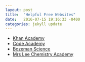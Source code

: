 ```yaml
---
layout: post
title:  "Helpful Free Websites"
date:   2016-07-15 19:16:33 -0400
categories: jekyll update
---
```

<!--This page controls what happens after the Helpful Free Websites link is clicked-->
<ul>
<li><a href="https://www.khanacademy.org/">Khan Academy</a></li>
<li><a href="https://www.codecademy.com/">Code Academy</a></li>
<li><a href="http://www.bozemanscience.com/">Bozeman Science</a></li>
<li><a href="https://www.youtube.com/channel/UCkxxijr87O6uZfBVZEu9r7A">Mrs Lee Chemistry Academy</a></li>
</ul>

